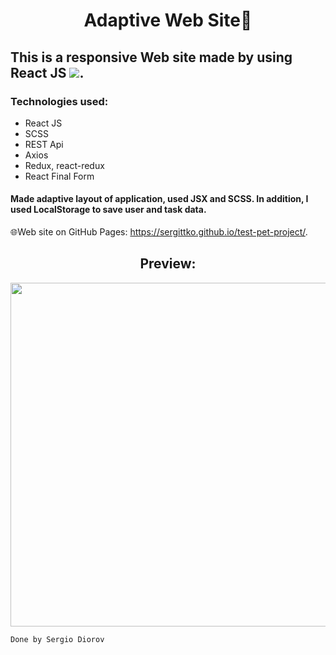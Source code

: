<h1 align="center">Adaptive Web Site📰</h1>

## This is a responsive Web site made by using React JS <img src="https://img.shields.io/badge/-464f5c?style=flat&logo=React">.

### Technologies used:
*	React JS
*	SCSS
*	REST Api
*	Axios
*	Redux, react-redux
*	React Final Form


#### Made adaptive layout of application, used JSX and SCSS. In addition, I used LocalStorage to save user and task data.

🌐Web site on GitHub Pages: https://sergittko.github.io/test-pet-project/. <br/>
<h2 align="center">
 Preview:
</h2>
 
<p align="center">
  <img src="https://user-images.githubusercontent.com/62090645/199066664-c0783294-3471-4b09-b281-4398700760b7.gif" width="550"> <br/>
</p>

`Done by Sergio Diorov`
